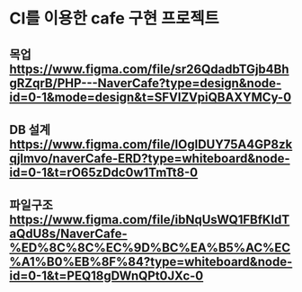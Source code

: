 # CI를 이용한 cafe 구현 프로젝트

## 목업 https://www.figma.com/file/sr26QdadbTGjb4BhgRZqrB/PHP---NaverCafe?type=design&node-id=0-1&mode=design&t=SFVlZVpiQBAXYMCy-0
## DB 설계 https://www.figma.com/file/lOglDUY75A4GP8zkqjlmvo/naverCafe-ERD?type=whiteboard&node-id=0-1&t=rO65zDdc0w1TmTt8-0
## 파일구조 https://www.figma.com/file/ibNqUsWQ1FBfKIdTaQdU8s/NaverCafe-%ED%8C%8C%EC%9D%BC%EA%B5%AC%EC%A1%B0%EB%8F%84?type=whiteboard&node-id=0-1&t=PEQ18gDWnQPt0JXc-0